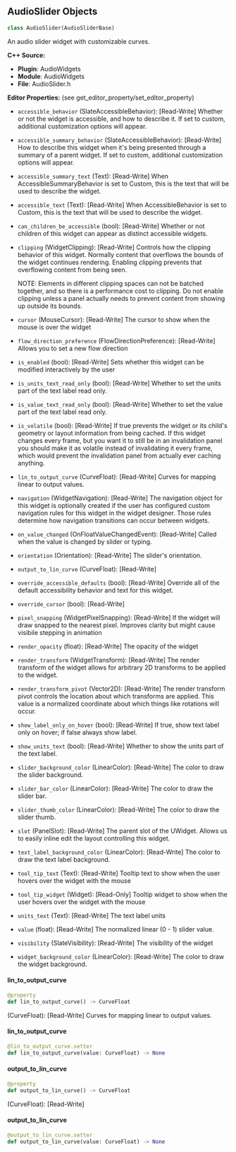 ## AudioSlider Objects

```python
class AudioSlider(AudioSliderBase)
```

An audio slider widget with customizable curves.

**C++ Source:**

- **Plugin**: AudioWidgets
- **Module**: AudioWidgets
- **File**: AudioSlider.h

**Editor Properties:** (see get_editor_property/set_editor_property)

- ``accessible_behavior`` (SlateAccessibleBehavior):  [Read-Write] Whether or not the widget is accessible, and how to describe it. If set to custom, additional customization options will appear.
- ``accessible_summary_behavior`` (SlateAccessibleBehavior):  [Read-Write] How to describe this widget when it's being presented through a summary of a parent widget. If set to custom, additional customization options will appear.
- ``accessible_summary_text`` (Text):  [Read-Write] When AccessibleSummaryBehavior is set to Custom, this is the text that will be used to describe the widget.
- ``accessible_text`` (Text):  [Read-Write] When AccessibleBehavior is set to Custom, this is the text that will be used to describe the widget.
- ``can_children_be_accessible`` (bool):  [Read-Write] Whether or not children of this widget can appear as distinct accessible widgets.
- ``clipping`` (WidgetClipping):  [Read-Write] Controls how the clipping behavior of this widget.  Normally content that overflows the
  bounds of the widget continues rendering.  Enabling clipping prevents that overflowing content
  from being seen.

  NOTE: Elements in different clipping spaces can not be batched together, and so there is a
  performance cost to clipping.  Do not enable clipping unless a panel actually needs to prevent
  content from showing up outside its bounds.
- ``cursor`` (MouseCursor):  [Read-Write] The cursor to show when the mouse is over the widget
- ``flow_direction_preference`` (FlowDirectionPreference):  [Read-Write] Allows you to set a new flow direction
- ``is_enabled`` (bool):  [Read-Write] Sets whether this widget can be modified interactively by the user
- ``is_units_text_read_only`` (bool):  [Read-Write] Whether to set the units part of the text label read only.
- ``is_value_text_read_only`` (bool):  [Read-Write] Whether to set the value part of the text label read only.
- ``is_volatile`` (bool):  [Read-Write] If true prevents the widget or its child's geometry or layout information from being cached.  If this widget
  changes every frame, but you want it to still be in an invalidation panel you should make it as volatile
  instead of invalidating it every frame, which would prevent the invalidation panel from actually
  ever caching anything.
- ``lin_to_output_curve`` (CurveFloat):  [Read-Write] Curves for mapping linear to output values.
- ``navigation`` (WidgetNavigation):  [Read-Write] The navigation object for this widget is optionally created if the user has configured custom
  navigation rules for this widget in the widget designer.  Those rules determine how navigation transitions
  can occur between widgets.
- ``on_value_changed`` (OnFloatValueChangedEvent):  [Read-Write] Called when the value is changed by slider or typing.
- ``orientation`` (Orientation):  [Read-Write] The slider's orientation.
- ``output_to_lin_curve`` (CurveFloat):  [Read-Write]
- ``override_accessible_defaults`` (bool):  [Read-Write] Override all of the default accessibility behavior and text for this widget.
- ``override_cursor`` (bool):  [Read-Write]
- ``pixel_snapping`` (WidgetPixelSnapping):  [Read-Write] If the widget will draw snapped to the nearest pixel.  Improves clarity but might cause visibile stepping in animation
- ``render_opacity`` (float):  [Read-Write] The opacity of the widget
- ``render_transform`` (WidgetTransform):  [Read-Write] The render transform of the widget allows for arbitrary 2D transforms to be applied to the widget.
- ``render_transform_pivot`` (Vector2D):  [Read-Write] The render transform pivot controls the location about which transforms are applied.
  This value is a normalized coordinate about which things like rotations will occur.
- ``show_label_only_on_hover`` (bool):  [Read-Write] If true, show text label only on hover; if false always show label.
- ``show_units_text`` (bool):  [Read-Write] Whether to show the units part of the text label.
- ``slider_background_color`` (LinearColor):  [Read-Write] The color to draw the slider background.
- ``slider_bar_color`` (LinearColor):  [Read-Write] The color to draw the slider bar.
- ``slider_thumb_color`` (LinearColor):  [Read-Write] The color to draw the slider thumb.
- ``slot`` (PanelSlot):  [Read-Write] The parent slot of the UWidget.  Allows us to easily inline edit the layout controlling this widget.
- ``text_label_background_color`` (LinearColor):  [Read-Write] The color to draw the text label background.
- ``tool_tip_text`` (Text):  [Read-Write] Tooltip text to show when the user hovers over the widget with the mouse
- ``tool_tip_widget`` (Widget):  [Read-Only] Tooltip widget to show when the user hovers over the widget with the mouse
- ``units_text`` (Text):  [Read-Write] The text label units
- ``value`` (float):  [Read-Write] The normalized linear (0 - 1) slider value.
- ``visibility`` (SlateVisibility):  [Read-Write] The visibility of the widget
- ``widget_background_color`` (LinearColor):  [Read-Write] The color to draw the widget background.

<a id="unreal.AudioSlider.lin_to_output_curve"></a>

#### lin_to_output_curve

```python
@property
def lin_to_output_curve() -> CurveFloat
```

(CurveFloat):  [Read-Write] Curves for mapping linear to output values.

<a id="unreal.AudioSlider.lin_to_output_curve"></a>

#### lin_to_output_curve

```python
@lin_to_output_curve.setter
def lin_to_output_curve(value: CurveFloat) -> None
```

<a id="unreal.AudioSlider.output_to_lin_curve"></a>

#### output_to_lin_curve

```python
@property
def output_to_lin_curve() -> CurveFloat
```

(CurveFloat):  [Read-Write]

<a id="unreal.AudioSlider.output_to_lin_curve"></a>

#### output_to_lin_curve

```python
@output_to_lin_curve.setter
def output_to_lin_curve(value: CurveFloat) -> None
```

<a id="unreal.AudioVolumeSlider"></a>